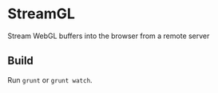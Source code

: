 StreamGL
========

Stream WebGL buffers into the browser from a remote server

## Build

Run `grunt` or `grunt watch`.
